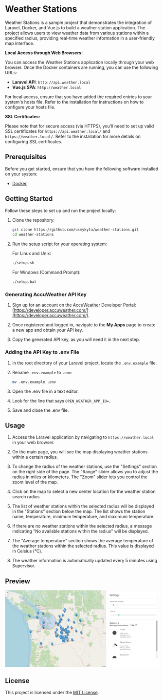 # Weather Stations

Weather Stations is a sample project that demonstrates the integration of Laravel, Docker, and Vue.js to build a weather station application. The project allows users to view weather data from various stations within a specified radius, providing real-time weather information in a user-friendly map interface.

**Local Access through Web Browsers:**

You can access the Weather Stations application locally through your web browser. Once the Docker containers are running, you can use the following URLs:

- **Laravel API**: `http://api.weather.local`
- **Vue.js SPA**: `http://weather.local`

For local access, ensure that you have added the required entries to your system's hosts file. Refer to the installation for instructions on how to configure your hosts file.

**SSL Certificates:**

Please note that for secure access (via HTTPS), you'll need to set up valid SSL certificates for `https://api.weather.local/` and `https://weather.local/`. Refer to the installation for more details on configuring SSL certificates.

## Prerequisites

Before you get started, ensure that you have the following software installed on your system:

- [Docker](https://www.docker.com/get-started)
## Getting Started

Follow these steps to set up and run the project locally:

1. Clone the repository:

   ```bash
   git clone https://github.com/usmykyta/weather-stations.git
   cd weather-stations
   ```
2. Run the setup script for your operating system:

   For Linux and Unix:
   ```bash
   ./setup.sh
   ```
   For Windows (Command Prompt):
   ```bash
   ./setup.bat
   ```

### Generating AccuWeather API Key

1. Sign up for an account on the AccuWeather Developer Portal: [https://developer.accuweather.com/](https://developer.accuweather.com/).

2. Once registered and logged in, navigate to the **My Apps** page to create a new app and obtain your API key.

3. Copy the generated API key, as you will need it in the next step.

### Adding the API Key to .env File

1. In the root directory of your Laravel project, locate the `.env.example` file.

2. Rename `.env.example` to `.env`:

   ```bash
   mv .env.example .env
   ``` 
3. Open the .env file in a text editor.
4. Look for the line that says `OPEN_WEATHER_APP_ID=`.
5. Save and close the .env file.

## Usage

1. Access the Laravel application by navigating to `https://weather.local` in your web browser.

2. On the main page, you will see the map displaying weather stations within a certain radius.

3. To change the radius of the weather stations, use the "Settings" section on the right side of the page. The "Range" slider allows you to adjust the radius in miles or kilometers. The "Zoom" slider lets you control the zoom level of the map.

4. Click on the map to select a new center location for the weather station search radius.

5. The list of weather stations within the selected radius will be displayed in the "Stations" section below the map. The list shows the station name, temperature, minimum temperature, and maximum temperature.

6. If there are no weather stations within the selected radius, a message indicating "No available stations within the radius" will be displayed.

7. The "Average temperature" section shows the average temperature of the weather stations within the selected radius. This value is displayed in Celsius (°C).

8. The weather information is automatically updated every 5 minutes using Supervisor.

## Preview
![img.png](img.png)

## License

This project is licensed under the [MIT License](LICENSE).
